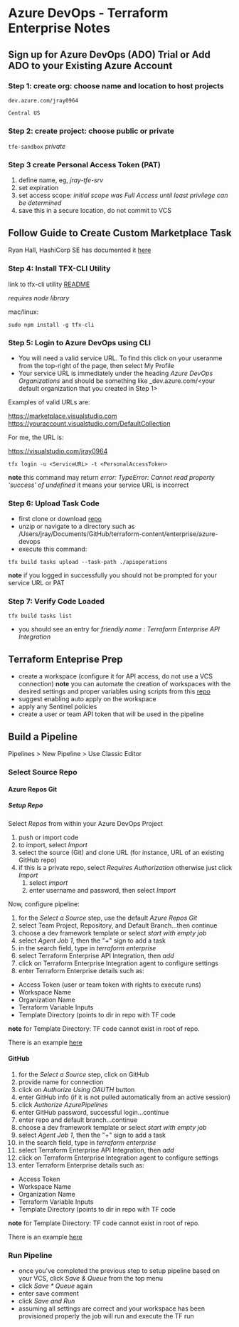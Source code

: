 # Azure DevOps - Terraform Enterprise Notes

## Sign up for Azure DevOps (ADO) Trial or Add ADO to your Existing Azure Account

### Step 1: create org: choose name and location to host projects

`dev.azure.com/jray0964`

`Central US`

### Step 2: create project: choose public or private

`tfe-sandbox` *private*

### Step 3 create Personal Access Token (PAT)

1. define name, eg, _jray-tfe-srv_
1. set expiration
1. set access scope: _initial scope was Full Access until least privilege can be determined_
1. save this in a secure location, do not commit to VCS

## Follow Guide to Create Custom Marketplace Task

Ryan Hall, HashiCorp SE has documented it [here](https://github.com/hcrhall/azure-devops-tfe-marketplace-task)

### Step 4: Install TFX-CLI Utility

link to tfx-cli utility [README](https://github.com/microsoft/tfs-cli)

_requires node library_

mac/linux:

`sudo npm install -g tfx-cli`

### Step 5: Login to Azure DevOps using CLI

- You will need a valid service URL. To find this click on your useranme from the top-right of the page, then select My Profile
- Your service URL is immediately under the heading *Azure DevOps Organizations* and should be something like _dev.azure.com/<your default organization that you created in Step 1>

Examples of valid URLs are:

https://marketplace.visualstudio.com
https://youraccount.visualstudio.com/DefaultCollection

For me, the URL is:

https://visualstudio.com/jray0964

`tfx login -u <ServiceURL> -t <PersonalAccessToken>`

**note** this command may return _error: TypeError: Cannot read property 'success' of undefined_ it means your service URL is incorrect

### Step 6: Upload Task Code

- first clone or download [repo](https://github.com/hcrhall/azure-devops-tfe-marketplace-task)
- unzip or navigate to a directory such as /Users/jray/Documents/GitHub/terraform-content/enterprise/azure-devops
- execute this command:

`tfx build tasks upload --task-path ./apioperations`

**note** if you logged in successfully you should not be prompted for your service URL or PAT

### Step 7: Verify Code Loaded

`tfx build tasks list`

- you should see an entry for _friendly name : Terraform Enterprise API Integration_

## Terraform Enteprise Prep

- create a workspace (configure it for API access, do not use a VCS connection)
**note** you can automate the creation of workspaces with the desired settings and proper variables using scripts from this [repo](https://github.com/hashicorp/terraform-guides/tree/master/operations)
- suggest enabling auto apply on the workspace
- apply any Sentinel policies
- create a user or team API token that will be used in the pipeline

## Build a Pipeline

Pipelines > New Pipeline > Use Classic Editor

### Select Source Repo

#### Azure Repos Git

##### Setup Repo

Select *Repos* from within your Azure DevOps Project

1. push or import code
1. to import, select _Import_
1. select the source (Git) and clone URL (for instance, URL of an existing GitHub repo)
1. if this is a private repo, select _Requires Authorization_ otherwise just click _Import_
	1. select _import_
	1. enter username and password, then select _Import_

Now, configure pipeline:

1. for the _Select a Source_ step, use the default _Azure Repos Git_
1. select Team Project, Repository, and Default Branch...then continue
1. choose a dev framework template or select _start with empty job_
1. select _Agent Job 1_, then the "+" sign to add a task
1. in the search field, type in _terraform enterprise_
1. select Terraform Enterprise API Integration, then _add_
1. click on Terraform Enterprise Integration agent to configure settings
1. enter Terraform Enterprise details such as:

- Access Token (user or team token with rights to execute runs)
- Workspace Name
- Organization Name
- Terraform Variable Inputs
- Template Directory (points to dir in repo with TF code

**note** for Template Directory: TF code cannot exist in root of repo.

There is an example [here](https://github.com/hashicorp/azure-devops-tfe-marketplace-task/blob/master/apioperations/images/configuration.jpg)

#### GitHub

1. for the _Select a Source_ step, click on GitHub
1. provide name for connection
1. click on _Authorize Using OAUTH_ button
1. enter GitHub info (if it is not pulled automatically from an active session)
1. click _Authorize AzurePipelines_
1. enter GitHub password, successful login...continue
1. enter repo and default branch...continue
1. choose a dev framework template or select _start with empty job_
1. select _Agent Job 1_, then the "+" sign to add a task
1. in the search field, type in _terraform enterprise_
1. select Terraform Enterprise API Integration, then _add_
1. click on Terraform Enterprise Integration agent to configure settings
1. enter Terraform Enterprise details such as:

- Access Token
- Workspace Name
- Organization Name
- Terraform Variable Inputs
- Template Directory (points to dir in repo with TF code

**note** for Template Directory: TF code cannot exist in root of repo.

There is an example [here](https://github.com/hashicorp/azure-devops-tfe-marketplace-task/blob/master/apioperations/images/configuration.jpg)

### Run Pipeline

- once you've completed the previous step to setup pipeline based on your VCS, click _Save & Queue_ from the top menu
- click _Save * Queue_ again
- enter save comment
- click _Save and Run_
- assuming all settings are correct and your workspace has been provisioned properly the job will run and execute the TF run


